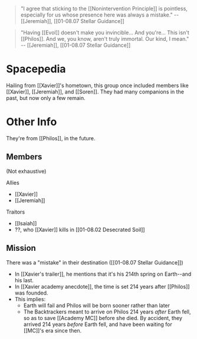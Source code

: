 > "I agree that sticking to the [[Nonintervention Principle]] is pointless, especially for us whose presence here was always a mistake."
> -- [[Jeremiah]], [[01-08.07 Stellar Guidance]]

> "Having [[Evol]] doesn't make you invincible... And you're... This isn't [[Philos]]. And we, you know, aren't truly immortal. Our kind, I mean."
> -- [[Jeremiah]], [[01-08.07 Stellar Guidance]]
# Spacepedia
Hailing from [[Xavier]]'s hometown, this group once included members like [[Xavier]], [[Jeremiah]], and [[Soren]]. They had many companions in the past, but now only a few remain.

# Other Info

They're from [[Philos]], in the future.

## Members
(Not exhaustive)

Allies
* [[Xavier]]
* [[Jeremiah]]

Traitors
* [[Isaiah]]
* ??, who [[Xavier]] kills in [[01-08.02 Desecrated Soil]]

## Mission
There was a "mistake" in their destination ([[01-08.07 Stellar Guidance]])
* In [[Xavier's trailer]], he mentions that it's his 214th spring on Earth--and his last.
* In [[Xavier academy anecdote]], the time is set 214 years after [[Philos]] was founded.
* This implies:
	* Earth will fail and Philos will be born sooner rather than later
	* The Backtrackers meant to arrive on Philos 214 years *after* Earth fell, so as to save [[Academy MC]] before she died. By accident, they arrived 214 years *before* Earth fell, and have been waiting for [[MC]]'s era since then.